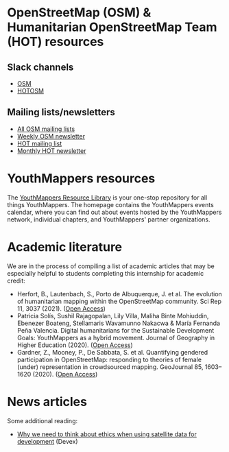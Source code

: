 # OpenStreetMap (OSM) & Humanitarian OpenStreetMap Team (HOT) resources
## Slack channels
- [OSM](https://slack.openstreetmap.us/)
- [HOTOSM](https://slack.hotosm.org/)

## Mailing lists/newsletters
- [All OSM mailing lists](https://lists.openstreetmap.org/listinfo)
- [Weekly OSM newsletter](https://weeklyosm.eu/)
- [HOT mailing list](https://lists.openstreetmap.org/listinfo/hot)
- [Monthly HOT newsletter](https://www.hotosm.org/updates/)

# YouthMappers resources
The [YouthMappers Resource Library](https://sites.google.com/view/youthmapperswiki/home?authuser=0) is your one-stop repository for all things YouthMappers. The homepage contains the YouthMappers events calendar, where you can find out about events hosted by the YouthMappers network, individual chapters, and YouthMappers' partner organizations.

# Academic literature
We are in the process of compiling a list of academic articles that may be especially helpful to students completing this internship for academic credit:
- Herfort, B., Lautenbach, S., Porto de Albuquerque, J. et al. The evolution of humanitarian mapping within the OpenStreetMap community. Sci Rep 11, 3037 (2021). ([Open Access](https://www.nature.com/articles/s41598-021-82404-z))
- Patricia Solís, Sushil Rajagopalan, Lily Villa, Maliha Binte Mohiuddin, Ebenezer Boateng, Stellamaris Wavamunno Nakacwa & María Fernanda Peña Valencia. Digital humanitarians for the Sustainable Development Goals: YouthMappers as a hybrid movement. Journal of Geography in Higher Education (2020). ([Open Access](https://www.tandfonline.com/doi/full/10.1080/03098265.2020.1849067))
- Gardner, Z., Mooney, P., De Sabbata, S. et al. Quantifying gendered participation in OpenStreetMap: responding to theories of female (under) representation in crowdsourced mapping. GeoJournal 85, 1603–1620 (2020). ([Open Access](https://link.springer.com/article/10.1007/s10708-019-10035-z))

# News articles
Some additional reading:
- [Why we need to think about ethics when using satellite data for development](https://www.devex.com/news/why-we-need-to-think-about-ethics-when-using-satellite-data-for-development-99148) (Devex)